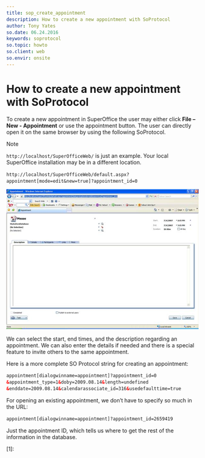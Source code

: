 ```yaml
---
title: sop_create_appointment
description: How to create a new appointment with SoProtocol
author: Tony Yates
so.date: 06.24.2016
keywords: soprotocol
so.topic: howto
so.client: web
so.envir: onsite
---
```


# How to create a new appointment with SoProtocol

To create a new appointment in SuperOffice the user may either click **File – New - Appointment** or use the appointment button. The user can directly open it on the same browser by using the following SoProtocol.

> [!NOTE]
> `http://localhost/SuperOfficeWeb/` is just an example. Your local SuperOffice installation may be in a different location.

`http://localhost/SuperOfficeWeb/default.aspx?appointment[mode=edit&new=true]?appointment_id=0`

![11][img1]

We can select the start, end times, and the description regarding an appointment. We can also enter the details if needed and there is a special feature to invite others to the same appointment.

Here is a more complete SO Protocol string for creating an appointment:

```html
appointment[dialogwinname=appointment]?appointment_id=0 
&appointment_type=1&doby=2009.08.14&length=undefined 
&enddate=2009.08.14&calendarassociate_id=316&usedefaulttime=true
```

For opening an existing appointment, we don’t have to specify so much in the URL:

```html
appointment[dialogwinname=appointment]?appointment_id=2659419
```

Just the appointment ID, which tells us where to get the rest of the information in the database.

<!-- **See Also:** AppointmentEntity -->

<!-- Referenced links -->
[1]:

<!-- Referenced images -->
[img1]: media/image011.jpg

